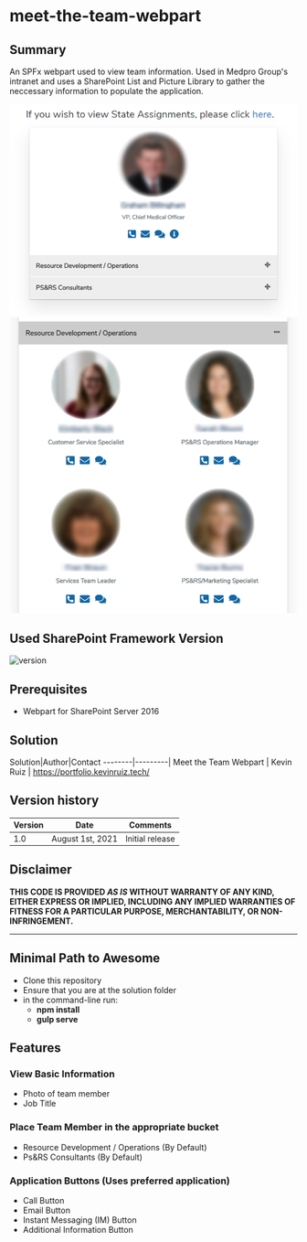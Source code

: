 # meet-the-team-webpart

## Summary

An SPFx webpart used to view team information. Used in Medpro Group's intranet and uses a SharePoint List and Picture Library to gather the neccessary information to populate the application.

![Initial View of App](./app-photos/app-photo.png)
![Opened View of drop-down](./app-photos/app-opened.png)

## Used SharePoint Framework Version

![version](https://img.shields.io/badge/version-1.11-green.svg)

## Prerequisites

- Webpart for SharePoint Server 2016

## Solution

Solution|Author|Contact
--------|---------|
Meet the Team Webpart | Kevin Ruiz | https://portfolio.kevinruiz.tech/

## Version history

Version|Date|Comments
-------|----|--------
1.0|August 1st, 2021|Initial release

## Disclaimer

**THIS CODE IS PROVIDED *AS IS* WITHOUT WARRANTY OF ANY KIND, EITHER EXPRESS OR IMPLIED, INCLUDING ANY IMPLIED WARRANTIES OF FITNESS FOR A PARTICULAR PURPOSE, MERCHANTABILITY, OR NON-INFRINGEMENT.**

---

## Minimal Path to Awesome

- Clone this repository
- Ensure that you are at the solution folder
- in the command-line run:
  - **npm install**
  - **gulp serve**

## Features

### View Basic Information
- Photo of team member
- Job Title

### Place Team Member in the appropriate bucket
- Resource Development / Operations (By Default)
- Ps&RS Consultants (By Default)

### Application Buttons (Uses preferred application)
- Call Button
- Email Button
- Instant Messaging (IM) Button
- Additional Information Button